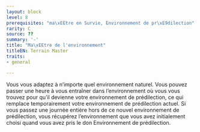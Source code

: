```yaml
---
layout: block
level: 8
prerequisites: "ma\xEEtre en Survie, Environnement de pr\xE9dilection"
rarity: C
source: ??
summary: '-'
title: "Ma\xEEtre de l'environnement"
titleEN: Terrain Master
traits:
- general

---
```


<p>Vous vous adaptez à n’importe quel environnement naturel. Vous pouvez passer une heure à vous entraîner dans l’environnement où vous vous trouvez pour qu’il devienne votre environnement de prédilection, ce qui remplace temporairement votre environnement de prédilection actuel. Si vous passez une journée entière hors de ce nouvel environnement de prédilection, vous récupérez l’environnement que vous avez initialement choisi quand vous avez pris le don Environnement de prédilection.</p>